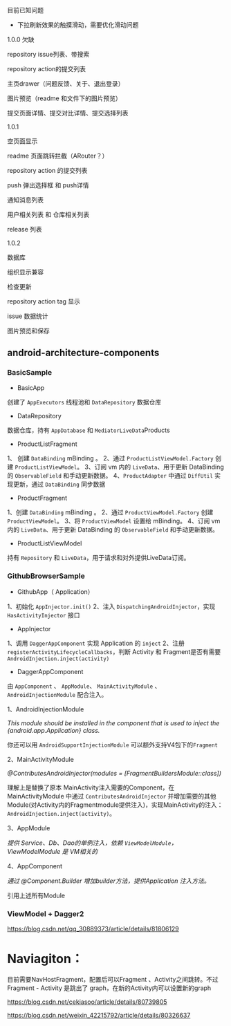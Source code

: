 




目前已知问题

* 下拉刷新效果的触摸滑动，需要优化滑动问题

1.0.0 欠缺

repository issue列表、带搜索

repository action的提交列表

主页drawer（问题反馈、关于、退出登录）

图片预览（readme 和文件下的图片预览）

提交页面详情、提交对比详情、提交选择列表

1.0.1

空页面显示

readme 页面跳转拦截（ARouter？）

repository action 的提交列表

push 弹出选择框 和 push详情

通知消息列表

用户相关列表 和 仓库相关列表

release 列表


1.0.2

数据库

组织显示兼容

检查更新

repository action tag 显示

issue 数据统计

图片预览和保存









































## android-architecture-components

### BasicSample

* BasicApp 

创建了 `AppExecutors` 线程池和 `DataRepository` 数据仓库

* DataRepository

数据仓库，持有 `AppDatabase`  和 `MediatorLiveData`Products

* ProductListFragment

1、 创建 `DataBinding`  mBinding 。
2、通过 `ProductListViewModel.Factory`  创建 `ProductListViewModel`。
3、订阅 vm 内的 `LiveData`、用于更新 DataBinding 的 `ObservableField` 和手动更新数据。
4、`ProductAdapter` 中通过 `DiffUtil` 实现更新，通过  `DataBinding` 同步数据

* ProductFragment

1、创建 `DataBinding`  mBinding 。
2、通过 `ProductViewModel.Factory`  创建 `ProductViewModel`。
3、将 `ProductViewModel` 设置给 mBinding。
4、订阅 vm 内的 `LiveData`、用于更新 DataBinding 的 `ObservableField` 和手动更新数据。

* ProductListViewModel

持有 `Repository` 和 `LiveData`，用于请求和对外提供LiveData订阅。

### GithubBrowserSample

* GithubApp（ Application）

1、初始化 `AppInjector.init()` 
2、注入 `DispatchingAndroidInjector`，实现 `HasActivityInjector` 接口

* AppInjector

1、调用 `DaggerAppComponent` 实现 Application 的 `inject`
2、注册 `registerActivityLifecycleCallbacks`，判断 Activity 和 Fragment是否有需要` AndroidInjection.inject(activity)`

* DaggerAppComponent

由 `AppComponent` 、 `AppModule`、 `MainActivityModule` 、`AndroidInjectionModule` 配合注入。

1、AndroidInjectionModule 

*This module should be installed in the component that is used to inject the {android.app.Application} class.*

你还可以用 `AndroidSupportInjectionModule` 可以额外支持V4包下的`Fragment`

2、MainActivityModule

*@ContributesAndroidInjector(modules = [FragmentBuildersModule::class])*

理解上是替换了原本 MainActivity注入需要的Component，在 MainActivityModule 中通过 `ContributesAndroidInjector` 并增加需要的其他Module(对Activity内的Fragmentmodule提供注入)，实现MainActivity的注入：`AndroidInjection.inject(activity)`。

3、AppModule

*提供 Service、Db、Dao的单例注入，依赖 `ViewModelModule`，
ViewModelModule 是 VM相关的*

4、AppComponent 

*通过 @Component.Builder 增加builder方法，提供Application 注入方法。*

引用上述所有Module





### ViewModel + Dagger2

https://blog.csdn.net/qq_30889373/article/details/81806129






# Naviagiton：



目前需要NavHostFragment，配置后可以Fragment 、Activity之间跳转。不过Fragment - Activity 是跳出了 graph，在新的Activity内可以设置新的graph

https://blog.csdn.net/cekiasoo/article/details/80739805

https://blog.csdn.net/weixin_42215792/article/details/80326637